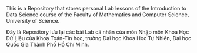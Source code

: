 This is a Repository that stores personal Lab lessons of the Introduction to Data Science course of the Faculty of Mathematics and Computer Science, University of Science.

Đây là Repository lưu lại các bài Lab cá nhân của môn Nhập môn Khoa Học Dữ Liệu của Khoa Toán-Tin học, trường Đại học Khoa Học Tự Nhiên, Đại học Quốc Gia Thành Phố Hồ Chí Minh.
